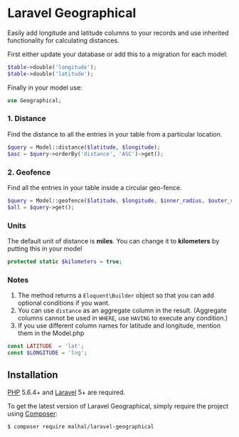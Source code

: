 # Laravel Geographical
Easily add longitude and latitude columns to your records and use inherited functionality for calculating distances.

First either update your database or add this to a migration for each model:

```php
$table->double('longitude');
$table->double('latitude');
```

Finally in your model use:
```php
use Geographical;
```

### 1. Distance

Find the distance to all the entries in your table from a particular location.

```php
$query = Model::distance($latitude, $longitude);
$asc = $query->orderBy('distance', 'ASC')->get();
 ```

### 2. Geofence

Find all the entries in your table inside a circular geo-fence.

```php
$query = Model::geofence($latitude, $longitude, $inner_radius, $outer_radius);
$all = $query->get();
```

### Units

The default unit of distance is **miles**. You can change it to **kilometers** by putting this in your model
```php
protected static $kilometers = true;
```

### Notes

1. The method returns a `Eloquent\Builder` object so that you can add optional conditions if you want.
2. You can use `distance` as an aggregate column in the result.
(Aggregate columns cannot be used in `WHERE`, use `HAVING` to execute any condition.)
3. If you use different column names for latitude and longitude, mention them in the Model.php
```php
const LATITUDE  = 'lat';
const $LONGITUDE = 'lng';
```

## Installation

[PHP](https://php.net) 5.6.4+ and [Laravel](http://laravel.com) 5+ are required.

To get the latest version of Laravel Geographical, simply require the project using [Composer](https://getcomposer.org):

```bash
$ composer require malhal/laravel-geographical
```
